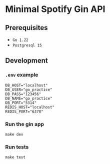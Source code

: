 # Minimal Spotify Gin API


## Prerequisites

- `Go 1.22`
- `Postgresql 15`


## Development

### `.env` example

```shell
DB_HOST="localhost"
DB_USER="go_practice"
DB_PASS="123456"
DB_NAME="go_practice"
DB_PORT="5314"
REDIS_HOST="localhost"
REDIS_PORT="6378"
```

### Run the gin app

```shell
make dev
```

### Run tests

```shell
make test
```
